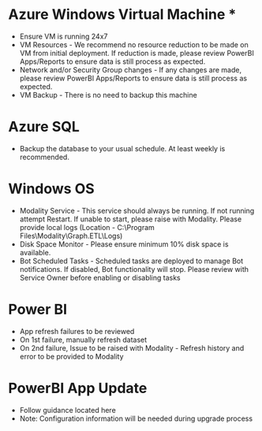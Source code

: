 # Azure Windows Virtual Machine *

- Ensure VM is running 24x7
- VM Resources - We recommend no resource reduction to be made on VM from initial deployment. If reduction is made, please review PowerBI Apps/Reports to ensure data is still process as expected.
- Network and/or Security Group changes - If any changes are made, please review PowerBI Apps/Reports to ensure data is still process as expected.
- VM Backup - There is no need to backup this machine

# Azure SQL

- Backup the database to your usual schedule. At least weekly is recommended.
	
# Windows OS

- Modality Service - This service should always be running. If not running attempt Restart. If unable to start, please raise with Modality. Please provide local logs (Location - C:\Program Files\Modality\Graph.ETL\Logs)
- Disk Space Monitor - Please ensure minimum 10% disk space is available. 
- Bot Scheduled Tasks - Scheduled tasks are deployed to manage Bot notifications. If disabled, Bot functionality will stop. Please review with Service Owner before enabling or disabling tasks
	
# Power BI

- App refresh failures to be reviewed
- On 1st failure, manually refresh dataset
- On 2nd failure, Issue to be raised with Modality - Refresh history and error to be provided to Modality
	
# PowerBI App Update

- Follow guidance located here
- Note: Configuration information will be needed during upgrade process
